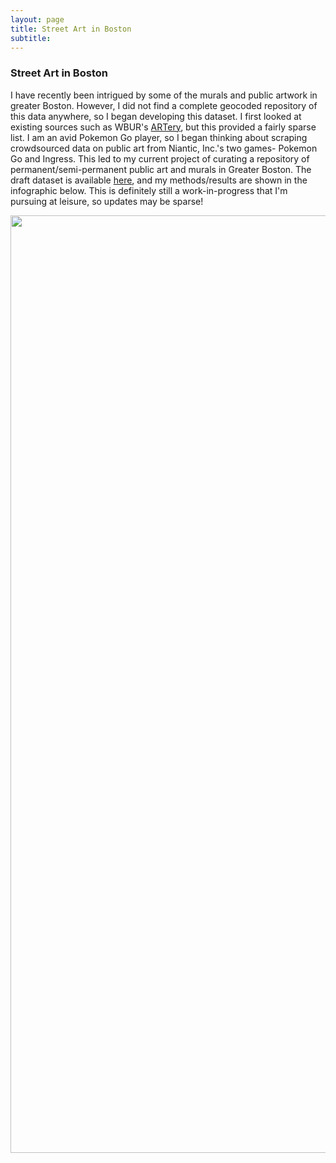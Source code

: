 ```yaml
---
layout: page
title: Street Art in Boston
subtitle: 
---
```


### Street Art in Boston

I have recently been intrigued by some of the murals and public artwork in greater Boston. However, I did not find a complete geocoded repository of this data anywhere, so I began developing this dataset. I first looked at existing sources such as WBUR's [ARTery](https://wbur.org/artery), but this provided a fairly sparse list. I am an avid Pokemon Go player, so I began thinking about scraping crowdsourced data on public art from Niantic, Inc.'s two games- Pokemon Go and Ingress. This led to my current project of curating a repository of permanent/semi-permanent public art and murals in Greater Boston. The draft dataset is available [here](https://github.com/aish-venkat/pokestops_boston), and my methods/results are shown in the infographic below. This is definitely still a work-in-progress that I'm pursuing at leisure, so updates may be sparse!
<br>

<img src="https://i.imgur.com/WVwuI7y.jpg" alt="" style="width:800px;height:1500px;">




